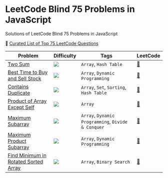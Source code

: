 # LeetCode Blind 75 Problems in JavaScript

Solutions of LeetCode Blind 75 Problems in JavaScript

:goal_net: [Curated List of Top 75 LeetCode Questions](https://www.teamblind.com/post/New-Year-Gift---Curated-List-of-Top-75-LeetCode-Questions-to-Save-Your-Time-OaM1orEU)

| Problem                                                                           | Difficulty                                                | Tags                                               | LeetCode                                                                      |
| --------------------------------------------------------------------------------- | --------------------------------------------------------- | -------------------------------------------------- | ----------------------------------------------------------------------------- |
| [Two Sum](./two-sum.js)                                                           | <img src="https://img.shields.io/badge/-Easy-green" />    | `Array`, `Hash Table`                              | [:link:](https://leetcode.com/problems/two-sum/)                              |
| [Best Time to Buy and Sell Stock](./best-time-to-buy-and-sell-stock.js)           | <img src="https://img.shields.io/badge/-Easy-green" />    | `Array`, `Dynamic Programming`                     | [:link:](https://leetcode.com/problems/best-time-to-buy-and-sell-stock/)      |
| [Contains Duplicate](./contains-duplicate.js)                                     | <img src="https://img.shields.io/badge/-Easy-green" />    | `Array`, `Set`, `Sorting`, `Hash Table`            | [:link:](https://leetcode.com/problems/contains-duplicate/)                   |
| [Product of Array Except Self](./product-of-array-except-self.js)                 | <img src="https://img.shields.io/badge/-Medium-orange" /> | `Array`                                            | [:link:](https://leetcode.com/problems/product-of-array-except-self/)         |
| [Maximum Subarray](./maximum-subarray.js)                                         | <img src="https://img.shields.io/badge/-Easy-green" />    | `Array`, `Dynamic Programming`, `Divide & Conquer` | [:link:](https://leetcode.com/problems/maximum-subarray/)                     |
| [ Maximum Product Subarray](./maximum-product-subarray.js)                        | <img src="https://img.shields.io/badge/-Medium-orange" /> | `Array`, `Dynamic Programming`                     | [:link:](https://leetcode.com/problems/maximum-product-subarray/)             |
| [Find Minimum in Rotated Sorted Array](./find-minimum-in-rotated-sorted-array.js) | <img src="https://img.shields.io/badge/-Medium-orange" /> | `Array`, `Binary Search`                           | [:link:](https://leetcode.com/problems/find-minimum-in-rotated-sorted-array/) |
